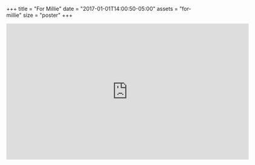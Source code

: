 +++
title = "For Millie"
date = "2017-01-01T14:00:50-05:00"
assets = "for-millie"
size = "poster"
+++

<div class="videoWrapper">
<iframe src="https://player.vimeo.com/video/146190267" width="640" height="360" frameborder="0" webkitallowfullscreen mozallowfullscreen allowfullscreen></iframe>
</div>
